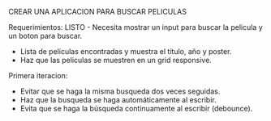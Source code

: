 CREAR UNA APLICACION PARA BUSCAR PELICULAS

Requerimientos:
LISTO - Necesita mostrar un input para buscar la pelicula y un boton para buscar.
- Lista de peliculas encontradas y muestra el título, año  y poster.
- Haz que las peliculas se muestren en un grid responsive.

Primera iteracion:
- Evitar que se haga la misma busqueda dos veces seguidas.
- Haz que la busqueda se haga automáticamente al escribir.
- Evita que se haga la búsqueda continuamente al escribir (debounce).
